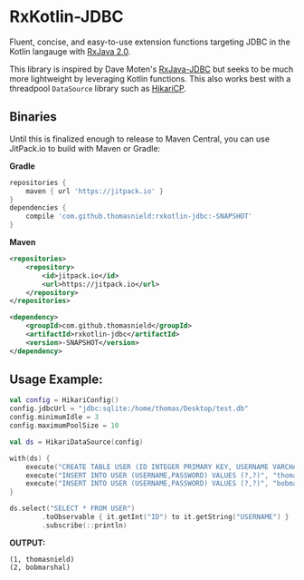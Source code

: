 # RxKotlin-JDBC

Fluent, concise, and easy-to-use extension functions targeting JDBC in the Kotlin langauge with [RxJava 2.0](https://github.com/ReactiveX/RxJava).

This library is inspired by Dave Moten's [RxJava-JDBC](https://github.com/davidmoten/rxjava-jdbc) but seeks to be much more lightweight by leveraging Kotlin functions. This also works best with a threadpool `DataSource` library such as [HikariCP](https://github.com/brettwooldridge/HikariCP). 


## Binaries

Until this is finalized enough to release to Maven Central, you can use JitPack.io to build with Maven or Gradle:

**Gradle**

```groovy
repositories {
    maven { url 'https://jitpack.io' }
}
dependencies {
    compile 'com.github.thomasnield:rxkotlin-jdbc:-SNAPSHOT'
}
```

**Maven**

```xml
<repositories>
    <repository>
        <id>jitpack.io</id>
        <url>https://jitpack.io</url>
    </repository>
</repositories>

<dependency>
    <groupId>com.github.thomasnield</groupId>
    <artifactId>rxkotlin-jdbc</artifactId>
    <version>-SNAPSHOT</version>
</dependency>
```

## Usage Example: 

```kotlin
val config = HikariConfig()
config.jdbcUrl = "jdbc:sqlite:/home/thomas/Desktop/test.db"
config.minimumIdle = 3
config.maximumPoolSize = 10

val ds = HikariDataSource(config)

with(ds) {
    execute("CREATE TABLE USER (ID INTEGER PRIMARY KEY, USERNAME VARCHAR(30) NOT NULL, PASSWORD VARCHAR(30) NOT NULL)")
    execute("INSERT INTO USER (USERNAME,PASSWORD) VALUES (?,?)", "thomasnield", "password123")
    execute("INSERT INTO USER (USERNAME,PASSWORD) VALUES (?,?)", "bobmarshal","batman43")
}

ds.select("SELECT * FROM USER")
        .toObservable { it.getInt("ID") to it.getString("USERNAME") }
        .subscribe(::println)
```

**OUTPUT:**

```
(1, thomasnield)
(2, bobmarshal)
```
